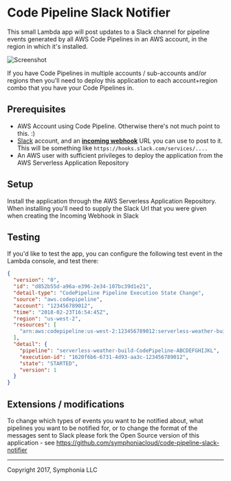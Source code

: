 # Code Pipeline Slack Notifier

This small Lambda app will post updates to a Slack channel for pipeline events generated by all AWS Code Pipelines in an AWS account, in the region in which it's installed. 

![Screenshot](https://raw.githubusercontent.com/symphoniacloud/code-pipeline-slack-notifier/master/documentation/CPSN.png "screenshot") 

If you have Code Pipelines in multiple accounts / sub-accounts and/or regions then you'll need to deploy this application to each account+region combo that you have your Code Pipelines in.

## Prerequisites

* AWS Account using Code Pipeline. Otherwise there's not much point to this. :)
* [Slack](https://slack.com/) account, and an [**incoming webhook**](https://api.slack.com/incoming-webhooks) URL you can use to post to it. This will be something like `https://hooks.slack.com/services/....`
* An AWS user with sufficient privileges to deploy the application from the AWS Serverless Application Repository

## Setup

Install the application through the AWS Serverless Application Repository. When installing you'll need to supply the Slack Url that you were given when creating the Incoming Webhook in Slack

## Testing

If you'd like to test the app, you can configure the following test event in the Lambda console, and test there:

```json
{
  "version": "0",
  "id": "d852b55d-a96a-e396-2e34-107bc39d1e21",
  "detail-type": "CodePipeline Pipeline Execution State Change",
  "source": "aws.codepipeline",
  "account": "123456789012",
  "time": "2018-02-23T16:54:45Z",
  "region": "us-west-2",
  "resources": [
    "arn:aws:codepipeline:us-west-2:123456789012:serverless-weather-build-CodePipeline-ABCDEFGHIJKL"
  ],
  "detail": {
    "pipeline": "serverless-weather-build-CodePipeline-ABCDEFGHIJKL",
    "execution-id": "1620f6b6-6731-4d93-aa3c-123456789012",
    "state": "STARTED",
    "version": 1
  }
}
```

## Extensions / modifications

To change which types of events you want to be notified about, what pipelines you want to be notified for, or to change the format of the messages sent to Slack please fork the Open Source version of this application - see https://github.com/symphoniacloud/code-pipeline-slack-notifier

-----
Copyright 2017, Symphonia LLC
